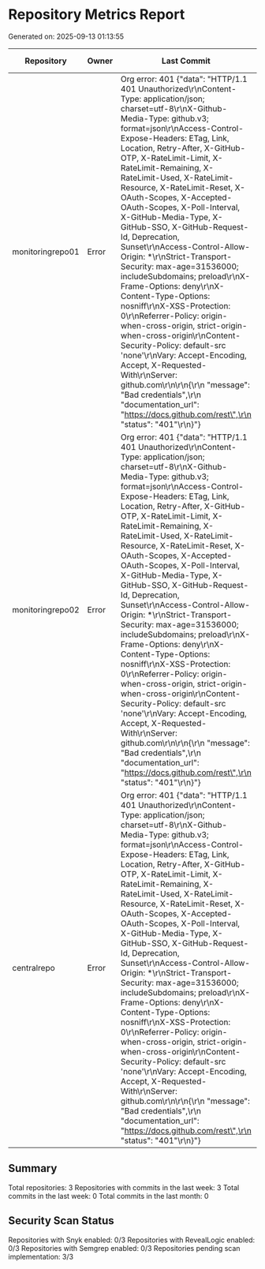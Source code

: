 # Repository Metrics Report

Generated on: 2025-09-13 01:13:55

| Repository       | Owner   | Last Commit                                                                                                                                                                                                                                                                                                                                                                                                                                                                                                                                                                                                                                                                                                                                                                                                                                                                                                                                                                                                                          | Open Issues   | Last Release   |   Commits (Week) |   Commits (Month) | Contributors   | Snyk Scans             | RL Scans               | Semgrep Scans          |
|------------------|---------|--------------------------------------------------------------------------------------------------------------------------------------------------------------------------------------------------------------------------------------------------------------------------------------------------------------------------------------------------------------------------------------------------------------------------------------------------------------------------------------------------------------------------------------------------------------------------------------------------------------------------------------------------------------------------------------------------------------------------------------------------------------------------------------------------------------------------------------------------------------------------------------------------------------------------------------------------------------------------------------------------------------------------------------|---------------|----------------|------------------|-------------------|----------------|------------------------|------------------------|------------------------|
| monitoringrepo01 | Error   | Org error: 401 {"data": "HTTP/1.1 401 Unauthorized\r\nContent-Type: application/json; charset=utf-8\r\nX-Github-Media-Type: github.v3; format=json\r\nAccess-Control-Expose-Headers: ETag, Link, Location, Retry-After, X-GitHub-OTP, X-RateLimit-Limit, X-RateLimit-Remaining, X-RateLimit-Used, X-RateLimit-Resource, X-RateLimit-Reset, X-OAuth-Scopes, X-Accepted-OAuth-Scopes, X-Poll-Interval, X-GitHub-Media-Type, X-GitHub-SSO, X-GitHub-Request-Id, Deprecation, Sunset\r\nAccess-Control-Allow-Origin: *\r\nStrict-Transport-Security: max-age=31536000; includeSubdomains; preload\r\nX-Frame-Options: deny\r\nX-Content-Type-Options: nosniff\r\nX-XSS-Protection: 0\r\nReferrer-Policy: origin-when-cross-origin, strict-origin-when-cross-origin\r\nContent-Security-Policy: default-src 'none'\r\nVary: Accept-Encoding, Accept, X-Requested-With\r\nServer: github.com\r\n\r\n{\r\n  \"message\": \"Bad credentials\",\r\n  \"documentation_url\": \"https://docs.github.com/rest\",\r\n  \"status\": \"401\"\r\n}"} | Error         | Error          |                0 |                 0 | Error          | Pending Implementation | Pending Implementation | Pending Implementation |
| monitoringrepo02 | Error   | Org error: 401 {"data": "HTTP/1.1 401 Unauthorized\r\nContent-Type: application/json; charset=utf-8\r\nX-Github-Media-Type: github.v3; format=json\r\nAccess-Control-Expose-Headers: ETag, Link, Location, Retry-After, X-GitHub-OTP, X-RateLimit-Limit, X-RateLimit-Remaining, X-RateLimit-Used, X-RateLimit-Resource, X-RateLimit-Reset, X-OAuth-Scopes, X-Accepted-OAuth-Scopes, X-Poll-Interval, X-GitHub-Media-Type, X-GitHub-SSO, X-GitHub-Request-Id, Deprecation, Sunset\r\nAccess-Control-Allow-Origin: *\r\nStrict-Transport-Security: max-age=31536000; includeSubdomains; preload\r\nX-Frame-Options: deny\r\nX-Content-Type-Options: nosniff\r\nX-XSS-Protection: 0\r\nReferrer-Policy: origin-when-cross-origin, strict-origin-when-cross-origin\r\nContent-Security-Policy: default-src 'none'\r\nVary: Accept-Encoding, Accept, X-Requested-With\r\nServer: github.com\r\n\r\n{\r\n  \"message\": \"Bad credentials\",\r\n  \"documentation_url\": \"https://docs.github.com/rest\",\r\n  \"status\": \"401\"\r\n}"} | Error         | Error          |                0 |                 0 | Error          | Pending Implementation | Pending Implementation | Pending Implementation |
| centralrepo      | Error   | Org error: 401 {"data": "HTTP/1.1 401 Unauthorized\r\nContent-Type: application/json; charset=utf-8\r\nX-Github-Media-Type: github.v3; format=json\r\nAccess-Control-Expose-Headers: ETag, Link, Location, Retry-After, X-GitHub-OTP, X-RateLimit-Limit, X-RateLimit-Remaining, X-RateLimit-Used, X-RateLimit-Resource, X-RateLimit-Reset, X-OAuth-Scopes, X-Accepted-OAuth-Scopes, X-Poll-Interval, X-GitHub-Media-Type, X-GitHub-SSO, X-GitHub-Request-Id, Deprecation, Sunset\r\nAccess-Control-Allow-Origin: *\r\nStrict-Transport-Security: max-age=31536000; includeSubdomains; preload\r\nX-Frame-Options: deny\r\nX-Content-Type-Options: nosniff\r\nX-XSS-Protection: 0\r\nReferrer-Policy: origin-when-cross-origin, strict-origin-when-cross-origin\r\nContent-Security-Policy: default-src 'none'\r\nVary: Accept-Encoding, Accept, X-Requested-With\r\nServer: github.com\r\n\r\n{\r\n  \"message\": \"Bad credentials\",\r\n  \"documentation_url\": \"https://docs.github.com/rest\",\r\n  \"status\": \"401\"\r\n}"} | Error         | Error          |                0 |                 0 | Error          | Pending Implementation | Pending Implementation | Pending Implementation |

## Summary

Total repositories: 3
Repositories with commits in the last week: 3
Total commits in the last week: 0
Total commits in the last month: 0

## Security Scan Status

Repositories with Snyk enabled: 0/3
Repositories with RevealLogic enabled: 0/3
Repositories with Semgrep enabled: 0/3
Repositories pending scan implementation: 3/3
